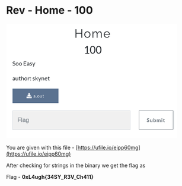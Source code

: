 # Rev - Home - 100

![a.png](a.png)

You are given with this file - [https://ufile.io/eipp60mg](https://ufile.io/eipp60mg)

After checking for strings in the binary we get the flag as

Flag - **0xL4ugh{34SY_R3V_Ch411}**
